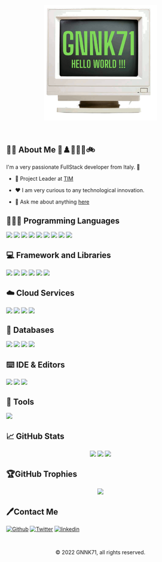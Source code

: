 <p align="center"><a href="https://www.linkedin.com/in/gpalleschi/"><img width="60%" src="./assets/MainTitle.gif" /></a></p>

<br />

## 🙎‍♂️ About Me 🎾♟️🥾⛪📖🚲

I'm a very passionate FullStack developer from Italy. 🍕

- 💼 Project Leader at [TIM](https://www.tim.it/)  

- ❤️ I am very curious to any technological innovation.  

- 💬 Ask me about anything [here](https://github.com/gpalleschi/gpalleschi/issues)  


## 👨🏻‍💻 Programming Languages
<p align="left">
  <img src="https://img.shields.io/badge/-A1A1A1?style=for-the-badge&logo=c&logoColor=white" />
  <img src="https://img.shields.io/badge/Java-FF0000?style=for-the-badge&logo=java&logoColor=white" />
  <img src="https://img.shields.io/badge/Perl-00808F?style=for-the-badge&logo=perl&logoColor=white" />
  <img src="https://img.shields.io/badge/Python-3776AB?style=for-the-badge&logo=python&logoColor=white" />
  <img src="https://img.shields.io/badge/PLSQL-FF8000?style=for-the-badge&logo=oracle&logoColor=white" />
  <img src="https://img.shields.io/badge/HTML5-E34F26?style=for-the-badge&logo=html5&logoColor=white" />
  <img src="https://img.shields.io/badge/CSS3-1572B6?style=for-the-badge&logo=css3&logoColor=white" />
  <img src="https://img.shields.io/badge/JavaScript-323330?style=for-the-badge&logo=javascript&logoColor=F7DF1E" />
  <img src="https://img.shields.io/badge/Rust-F3B3D1?style=for-the-badge&logo=rust&logoColor=F7DF1E" />
</p>

## 💻 Framework and Libraries
<p align="left">
  <img src="https://img.shields.io/badge/React-20232A?style=for-the-badge&logo=react&logoColor=61DAFB" />
  <img src="https://img.shields.io/badge/Bootstrap-563D7C?style=for-the-badge&logo=bootstrap&logoColor=white" />
  <img src="https://img.shields.io/badge/flutter-66B2FF?style=for-the-badge&logo=flutter&logoColor=white" />
  <img src="https://img.shields.io/badge/PRIMEREACT-00BFFF?style=for-the-badge&logo=preact&logoColor=white" />
  <img src="https://img.shields.io/badge/jquery-00994C?style=for-the-badge&logo=jquery&logoColor=white" />
  <img src="https://img.shields.io/badge/MUI-1E90FF?style=for-the-badge&logo=MUI&logoColor=white" />
</p>
</p>

## ☁️ Cloud Services
<p align="left">
  <img src="https://img.shields.io/badge/heroku-%23430098.svg?style=for-the-badge&logo=heroku&logoColor=white" />
  <img src="https://img.shields.io/badge/vercel-A1A2A3.svg?style=for-the-badge&logo=vercel&logoColor=white" />
  <img src="https://img.shields.io/badge/githubpages-1572B6.svg?style=for-the-badge&logo=githubpages&logoColor=white" />
  <img src="https://img.shields.io/badge/glitch-1342B6.svg?style=for-the-badge&logo=glitch&logoColor=white" />
</p>

## 📀 Databases
<p align="left">
 <img src="https://img.shields.io/badge/Oracle-FF0000.svg?style=for-the-badge&logo=oracle&logoColor=white" />
 <img src="https://img.shields.io/badge/sqlite-%2307405e.svg?style=for-the-badge&logo=sqlite&logoColor=white" />
 <img src="https://img.shields.io/badge/mysql-66B2FF.svg?style=for-the-badge&logo=mysql&logoColor=white" />
 <img src="https://img.shields.io/badge/postgresql-0080FF.svg?style=for-the-badge&logo=postgresql&logoColor=white" />
</p>

## ⌨️ IDE & Editors
<p align="left">
  <img src="https://img.shields.io/badge/Visual_Studio_Code-0078D4?style=for-the-badge&logo=visual%20studio%20code&logoColor=white" />
  <img src="https://img.shields.io/badge/Eclipse-330066?style=for-the-badge&logo=Eclipse&logoColor=white" />
  <img src="https://img.shields.io/badge/Vim-A0A0A0?style=for-the-badge&logo=vim&logoColor=white" />
</p>
</p>

## 🦾 Tools
<p align="left">
  <img src="https://img.shields.io/badge/Postman-FF6C37?style=for-the-badge&logo=postman&logoColor=white" />
</p>

## 📈 GitHub Stats

<p align="center" style="witdh:100%">
<img src="https://github-readme-stats.vercel.app/api?username=gpalleschi&theme=monokai&hide_border=false&include_all_commits=false&count_private=true" />
<img src="https://github-readme-streak-stats.herokuapp.com/?user=gpalleschi&theme=monokai&hide_border=false" />
<img src="https://github-readme-stats.vercel.app/api/top-langs/?username=gpalleschi&theme=monokai&layout=compact&hide_border=true" />
</p>
<!-- <p align="center">
<img src="https://github-readme-stats.vercel.app/api?username=kasuken&theme=dracula&hide_border=false&include_all_commits=false&count_private=true" />
<img src="https://github-readme-streak-stats.herokuapp.com/?user=kasuken&theme=dracula&hide_border=false" />
</p> -->

## 🏆GitHub Trophies
<p align="center">
  <img src="https://github-profile-trophy.vercel.app/?username=gpalleschi&theme=monokai&no-frame=false&no-bg=false&margin-w=4&row=1" />
</p>

## 🖊️Contact Me
[<img alt="Github" src="https://img.shields.io/badge/GitHub-%2312100E.svg?&style=for-the-badge&logo=Github&logoColor=white" />](https://github.com/gpalleschi)
[<img alt="Twitter" src="https://img.shields.io/badge/twitter-%231DA1F2.svg?&style=for-the-badge&logo=twitter&logoColor=white" />](https://twitter.com/gnnk71)
[<img alt="linkedin" src="https://img.shields.io/badge/linkedin-%230077B5.svg?&style=for-the-badge&logo=linkedin&logoColor=white" />](https://www.linkedin.com/in/gpalleschi/)

<br />
<p align="center"> © 2022 GNNK71, all rights reserved. </p>

